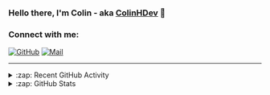 ### Hello there, I'm Colin - aka [ColinHDev](https://github.com/ColinHDev) 👋

### Connect with me:

<a href="https://github.com/ColinHDev"><img src="https://img.icons8.com/bubbles/60/000000/github.png" alt="GitHub"/></a>
<a href="mailto:colinheidfeld@gmail.com"><img src="https://img.icons8.com/bubbles/60/000000/gmail-new.png" alt="Mail"/></a>


---


<details>
  <summary>:zap: Recent GitHub Activity</summary>

<!--START_SECTION:activity-->
1. 🗣 Commented on [#2054](https://github.com/OpenEnergyPlatform/ontology/pull/2054#issuecomment-2875433788) in [OpenEnergyPlatform/ontology](https://github.com/OpenEnergyPlatform/ontology)
2. 🗣 Commented on [#2050](https://github.com/OpenEnergyPlatform/ontology/pull/2050#issuecomment-2875370878) in [OpenEnergyPlatform/ontology](https://github.com/OpenEnergyPlatform/ontology)
3. 🗣 Commented on [#8](https://github.com/MGlauer/web-fitch/issues/8#issuecomment-2864498646) in [MGlauer/web-fitch](https://github.com/MGlauer/web-fitch)
4. ❗ Opened issue [#8](https://github.com/MGlauer/web-fitch/issues/8) in [MGlauer/web-fitch](https://github.com/MGlauer/web-fitch)
5. ❗ Opened issue [#7](https://github.com/MGlauer/web-fitch/issues/7) in [MGlauer/web-fitch](https://github.com/MGlauer/web-fitch)
6. 🗣 Commented on [#5](https://github.com/MGlauer/web-fitch/issues/5#issuecomment-2864255829) in [MGlauer/web-fitch](https://github.com/MGlauer/web-fitch)
7. 🗣 Commented on [#2043](https://github.com/OpenEnergyPlatform/ontology/pull/2043#issuecomment-2848874757) in [OpenEnergyPlatform/ontology](https://github.com/OpenEnergyPlatform/ontology)
8. 🗣 Commented on [#2042](https://github.com/OpenEnergyPlatform/ontology/pull/2042#issuecomment-2848864925) in [OpenEnergyPlatform/ontology](https://github.com/OpenEnergyPlatform/ontology)
9. 🗣 Commented on [#2044](https://github.com/OpenEnergyPlatform/ontology/issues/2044#issuecomment-2848843541) in [OpenEnergyPlatform/ontology](https://github.com/OpenEnergyPlatform/ontology)
10. 🗣 Commented on [#2054](https://github.com/OpenEnergyPlatform/ontology/pull/2054#issuecomment-2848841956) in [OpenEnergyPlatform/ontology](https://github.com/OpenEnergyPlatform/ontology)
<!--END_SECTION:activity-->

</details>

<details>
  <summary>:zap: GitHub Stats</summary>

  <img alt="ColinHDev's GitHub Stats" src="https://github-readme-stats.vercel.app/api?username=ColinHDev&theme=dark&count_private=true&show_icons=true&hide_rank=true&include_all_commits=true" />
  <img alt="ColinHDev's GitHub Stats" src="https://github-readme-stats.vercel.app/api/top-langs/?username=ColinHDev&theme=dark&show_icons=true" />
  <img alt="ColinHDev's GitHub Stats" src="https://github-profile-trophy.vercel.app/?username=ColinHDev&theme=darkhub" />

</details>
